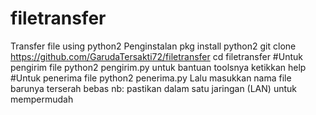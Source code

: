 # filetransfer
Transfer file using python2
Penginstalan
pkg install python2
git clone https://github.com/GarudaTersakti72/filetransfer
cd filetransfer
#Untuk pengirim file
python2 pengirim.py
untuk bantuan toolsnya ketikkan help
#Untuk penerima file
python2 penerima.py
Lalu masukkan nama file barunya terserah bebas
nb: pastikan dalam satu jaringan (LAN) untuk mempermudah 
